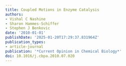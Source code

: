 ```yaml
---
title: Coupled Motions in Enzyme Catalysis
authors:
- Vishal C Nashine
- Sharon Hammes-Schiffer
- Stephen J Benkovic
date: '2010-01-01'
publishDate: '2025-01-20T17:29:37.831964Z'
publication_types:
- article-journal
publication: '*Current Opinion in Chemical Biology*'
doi: 10.1016/j.cbpa.2010.07.020
---
```


